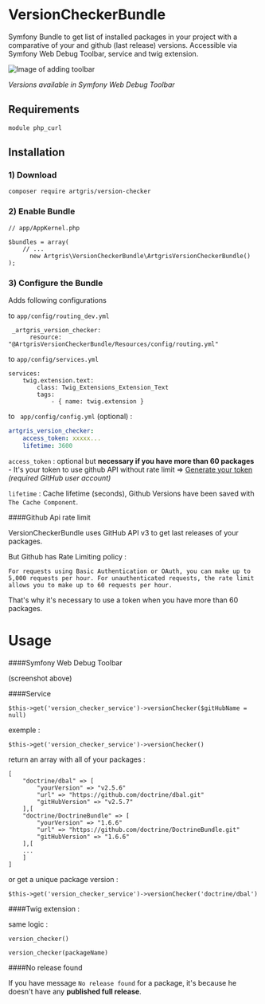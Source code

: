 # VersionCheckerBundle
Symfony Bundle to get list of installed packages in your project with a comparative of your and github (last release) versions. Accessible via Symfony Web Debug Toolbar, service and twig extension.


![Image of adding toolbar](http://github.artgris.me/images/versioncheckerbundle.png)

*Versions available in Symfony Web Debug Toolbar*

Requirements
------------

`module php_curl`


Installation
------------

### 1) Download 

`composer require artgris/version-checker`

### 2) Enable Bundle

    // app/AppKernel.php
    
    $bundles = array(
        // ...
          new Artgris\VersionCheckerBundle\ArtgrisVersionCheckerBundle()
    );

### 3) Configure the Bundle 


Adds following configurations 

to `app/config/routing_dev.yml`

     _artgris_version_checker:
          resource: "@ArtgrisVersionCheckerBundle/Resources/config/routing.yml"



to `app/config/services.yml`
    
    services:
        twig.extension.text:
            class: Twig_Extensions_Extension_Text
            tags:
                - { name: twig.extension }


to ` app/config/config.yml` (optional) :

```yml  
artgris_version_checker:
    access_token: xxxxx...
    lifetime: 3600
``` 
`access_token` : optional but **necessary if you have more than 60 packages** -  It's your token to use github API without rate limit =>  [Generate your token](https://github.com/settings/tokens/new) _(required GitHub user account)_

`lifetime` : Cache lifetime (seconds), Github Versions have been saved with `The Cache Component`.  




          
####Github Api rate limit


VersionCheckerBundle uses GitHub API v3 to get last releases of your packages. 

But Github has Rate Limiting policy :

    For requests using Basic Authentication or OAuth, you can make up to 5,000 requests per hour. For unauthenticated requests, the rate limit allows you to make up to 60 requests per hour.

That's why it's necessary to use a token when you have more than 60 packages.


Usage
=====

####Symfony Web Debug Toolbar
 
 (screenshot above)

####Service

    $this->get('version_checker_service')->versionChecker($gitHubName = null)
    
     
exemple :

    $this->get('version_checker_service')->versionChecker() 

return an array with all of your packages : 

    [
        "doctrine/dbal" => [
            "yourVersion" => "v2.5.6"
            "url" => "https://github.com/doctrine/dbal.git"
            "gitHubVersion" => "v2.5.7"
        ],[
        "doctrine/DoctrineBundle" => [
            "yourVersion" => "1.6.6"
            "url" => "https://github.com/doctrine/DoctrineBundle.git"
            "gitHubVersion" => "1.6.6"
        ],[
        ...
        ]      
    ]
     
or get a unique package version :

    $this->get('version_checker_service')->versionChecker('doctrine/dbal')
    
 
####Twig extension :

same logic :

    version_checker()
    
    version_checker(packageName)

####No release found

If you have message `No release found` for a package, it's because he doesn't have any **published full release**.